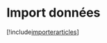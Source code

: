 # Import données

[!include[importerarticles](importdonnees.importerarticles.autogen.md)]





























